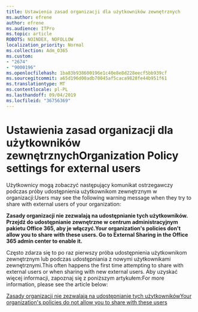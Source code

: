 ```yaml
---
title: Ustawienia zasad organizacji dla użytkowników zewnętrznych
ms.author: efrene
author: efrene
ms.audience: ITPro
ms.topic: article
ROBOTS: NOINDEX, NOFOLLOW
localization_priority: Normal
ms.collection: Adm_O365
ms.custom:
- "2674"
- "9000196"
ms.openlocfilehash: 1ba83b938600196e1c40e8e8d228eecf5bb939cf
ms.sourcegitcommit: a65d196d00adb70045af5caca9828fe44b951f61
ms.translationtype: MT
ms.contentlocale: pl-PL
ms.lasthandoff: 09/04/2019
ms.locfileid: "36756369"
---
```

# <a name="organization-policy-settings-for-external-users"></a><span data-ttu-id="657d9-102">Ustawienia zasad organizacji dla użytkowników zewnętrznych</span><span class="sxs-lookup"><span data-stu-id="657d9-102">Organization Policy settings for external users</span></span>

<span data-ttu-id="657d9-103">Użytkownicy mogą zobaczyć następujący komunikat ostrzegawczy podczas próby udostępnienia użytkownikom zewnętrznym w organizacji:</span><span class="sxs-lookup"><span data-stu-id="657d9-103">Users may see the following warning message when they try to share with external users of your organization:</span></span> 

   <span data-ttu-id="657d9-104">**Zasady organizacji nie zezwalają na udostępnianie tych użytkowników. Przejdź do udostępnianie zewnętrzne w centrum administracyjnym pakietu Office 365, aby je włączyć.**</span><span class="sxs-lookup"><span data-stu-id="657d9-104">**Your organization's policies don't allow you to share with these users. Go to External Sharing in the Office 365 admin center to enable it.**</span></span> 

<span data-ttu-id="657d9-105">Często zdarza się to po raz pierwszy próba udostępnienia użytkownikom zewnętrznym lub podczas udostępniania z nowymi użytkownikami zewnętrznymi.</span><span class="sxs-lookup"><span data-stu-id="657d9-105">This often happens the first time attempting to share with external users or when sharing with new external users.</span></span> <span data-ttu-id="657d9-106">Aby uzyskać więcej informacji, zapoznaj się z poniższym artykułem:</span><span class="sxs-lookup"><span data-stu-id="657d9-106">For more information, please see the article below:</span></span>

[<span data-ttu-id="657d9-107">Zasady organizacji nie zezwalają na udostępnianie tych użytkowników</span><span class="sxs-lookup"><span data-stu-id="657d9-107">Your organization's policies do not allow you to share with these users</span></span>](https://docs.microsoft.com/sharepoint/support/administration/organization-policies-do-not-allow-you-to-share-with-users-error)






